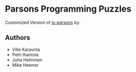 Parsons Programming Puzzles
==========================

Customized Version of [js-parsons](https://github.com/js-parsons/js-parsons) by:

Authors
-------

* Ville Karavirta
* Petri Ihantola
* Juha Helminen
* Mike Hewner
